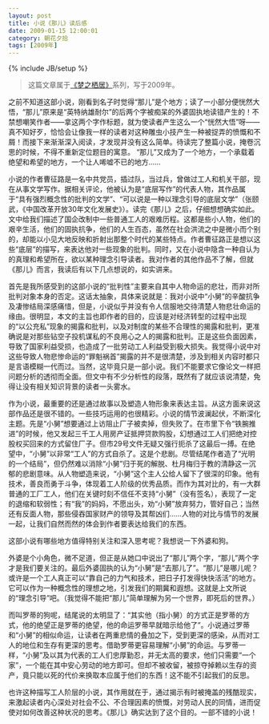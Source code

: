 ```yaml
---
layout: post
title: 小说《那儿》读后感
date: 2009-01-15 12:00:01
category: 朝花夕拾
tags: [2009年]
---
```

{% include JB/setup %}

> 这篇文章属于[《梦之栖居》](/posts/where-the-dreams-reside/)系列，写于2009年。
	
<!--more-->

之前不知道这部小说，刚看到名子时觉得“那儿”是个地方；读了一小部分便恍然大悟，“那儿”原来是“英特纳雄耐尔”的后两个字被痴呆的外婆固执地读错产生的！不禁想嘲笑作者——拿这两个字作标题，就为使读者产生这么一个“恍然大悟”呀——真不知好歹，恰恰会让像我一样的读者对这种雕虫小技产生一种被捉弄的愤慨和不屑！而接下来渐渐深入阅读，才发现并没有这么简单。待读完了整篇小说，掩卷沉思的时候，不得不重新定位题目的寓意。 “那儿”又成为了一个地方，一个承载着绝望和希望的地方，一个让人唏嘘不已的地方……

小说的作者曹征路是一名中共党员，插过队，当过兵，曾做过工人和机关干部，现在从事文学写作。据相关评论，他被认为是“底层写作”的代表人物，其作品属于“具有强烈概念性的批判的文学”、“可以说是一种以理念引导的底层文学”（张颐武，《中国改革开放30年文化发展史》）。读完《那儿》之后，仔细想想确实如此。文中给我们描述了国企改制中一些普通工人的艰难历程。这都是些小人物，他们的艰辛生活，他们的固执抗争，他们的人生百态，虽然在社会洪流之中是微小而个别的，却能以小见大地反映和折射出那整个时代的某些特点。作者曹征路正是想以这些“底层”的描写，来表达他对一些现象的批判。同时，又在小说中隐含一种自认为的真理和希望所在，欲以某种理念引导读者。我对作者的其他作品不了解，但就《那儿》而言，我读后有以下几点想说的，如实讲来。

首先是我所感受到的这部小说的“批判性”主要来自其中人物命运的悲壮，而非对所批判对象本身的否定。这话太抽象，具体来说就是：我对小说中“小舅”的辛酸抗争及凄惨结局深感痛惜，但是，小说似乎并没有令人信服地交待清楚人物悲壮命运的缘由。很明显，本文的主旨也即作者的目的，应该是对经济转型的过程中出现的“以公充私”现象的揭露和批判，以及对制度的某些不合理性的揭露和批判，更准确说是对那些钻空子投机谋私的不良用心之人的揭露和批判。正是这些负面因素，导致了国家利益受损，也造成了一批劳动工人利益受到极大损失。我觉得小说中对这些导致人物悲惨命运的“罪魁祸首”揭露的并不是很清楚，涉及到相关内容时都只是言语模糊一代而过。当然，这毕竟只是一部小说。我们不能要求它像论文一样把问题分析的透彻而全面。但文中有不少分析性的段落，既然有了就应该说清楚，免得让没有相关知识背景的读者一头雾水。

作为小说，最重要的还是通过故事以及塑造人物形象来表达主旨。从这方面来说这部作品还是很不错的。一些技巧运用的也很精彩。小说的情节波澜起伏，不断深化主题。先是“小舅”想要通过上访阻止厂子被卖掉，但失败了。在市里下令“铁腕推进”的时候，他又发起三千工人用房产证抵押贷款购股，幻想通过工人们把绝对控股权买回来的方式留住厂子。但市29号文件无疑又强行扼杀了这最后一搏。在绝望中，“小舅”以非常“工人”的方式自杀了。这是个悲剧。尽管结尾作者造了“光明的一个结局”，但仍然难以消除“小舅”归于死的解脱、杜月梅归于教的清静这一沉郁的悲剧意味。从人物塑造来说，“小舅”这个主人公给人留下了很深的印象。他有技术，善良而勇于斗争，体现着工人阶级的优秀品质。而作为其对比的，有一大群普通的工厂工人，他们在关键时刻不信任不支持“小舅”（没有签名），表现了一定的退缩和软弱性；有“我”的妈妈，不愿出头，劝“小舅”放弃努力，管好自己；当然还有反面人物，那些侵吞国家财产的领导及其帮凶们……人物的对比与情节的发展一起，让我们自然而然的体会到作者要表达给我们的东西。

这部小说有哪些地方值得特别关注和深入思考呢？我想说一下外婆和狗。

外婆是个小角色，微不足道，但正是从她口中说出了“那儿”两个字，“那儿”两个字才是我们要关注的。最后外婆固执的认为“小舅”是“去那儿了”。“那儿”是哪儿呢？或许是一个工人真正可以“靠自己的力气和技术，把日子打发得快快活活”的地方。它可以作为一种概念性的理想之地，引发我们的期冀和遐想。这就是上文所说的“理念引导”吧。（我觉得不能把“那儿”简单理解为另一个世界，即死后的世界。）

而叫罗蒂的狗呢，结尾说的太明显了：“其实他（指小舅）的方式正是罗蒂的方式，他的绝望正是罗蒂的绝望，他的命运罗蒂早就暗示给他了”。小说通过罗蒂和“小舅”的相似命运，让读者在两重悲情的叠加之下，受到更深的感染，从而对工人的地位和生存有更深的思考。借助罗蒂更容易理解“小舅”的命运。与罗蒂一样，“小舅”及以其为代表的工人们忠厚勤忍，并无太高的要求，他们只需要“一个家”，一个能在其中安心劳动的地方即可。但却不被收留，被掠夺掉赖以生存的资产，竟只能以死的代价来换取本应属于他们的东西！这不能不引起我们的反思。

也许这种描写工人阶层的小说，其作用就在于，通过揭示有时被掩盖的残酷现实，来激起读者内心深处对社会不公、不合理因素的愤慨，对劳动人民的同情，进而促使对如何改善这种状况的思考。《那儿》确实达到了这个目的。一部不错的小说！